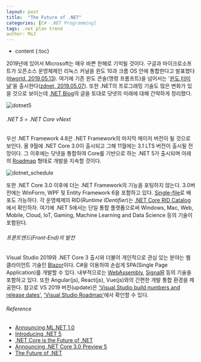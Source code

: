 ```yaml
---
layout: post
title:  "The Future of .NET"
categories: [C#ㆍ.NET Programming]
tags: .net plan trend
author: MsJ
---
```


* content
{:toc}

2019년에 있어서 Microsoft는 매우 바쁜 한해로 기억될 것이다. 구글과 마이크로소프트가 오픈소스 운영체제인 리눅스 커널을 윈도 10과 크롬 OS 안에 통합한다고 발표했다([itworld, 2019.05.13](http://www.itworld.co.kr/news/122580)). 여기에 기존 윈도 콘솔(명령 프롬프트)을 넘어서는 '[윈도 터미널](https://github.com/microsoft/terminal)'을 출시한다([zdnet, 2019.05.07](http://www.zdnet.co.kr/view/?no=20190507233914)). 또한 .NET의 프로그래밍 기술도 많은 변화가 있을 것으로 보이는데 [.NET Blog](https://devblogs.microsoft.com/dotnet/)의 글을 토대로 닷넷의 미래에 대해 간략하게 정리했다.

![dotnet5](https://msjo.kr/img/dotnet5.png)





###### .NET 5 = .NET Core vNext

우선 .NET Framework 4.8은 .NET Framework의 마지막 메이저 버전이 될 것으로 보인다. 올 9월에 .NET Core 3.0이 출시되고 그해 11월에는 3.1 LTS 버전이 출시될 전망이다. 그 이후에는 닷넷을 통합하여 Core를 기반으로 하는 .NET 5가 출시되며 아래의 [Roadmap](https://github.com/dotnet/core/blob/master/roadmap.md) 형태로 개발을 지속할 것이다.

![dotnet_schedule](https://msjo.kr/img/dotnet_schedule.png)

또한 .NET Core 3.0 이후에 더는 .NET Framework의 기능을 포팅하지 않는다. 3.0버전에는 WinForm, WPF 및 Entity Framework 6을 포함하고 있다. [Single-file](https://github.com/dotnet/designs/blob/master/accepted/single-file/design.md)로 배포도 가능하다. 각 운영체제의 RID(*Runtime IDentifier*)는 [.NET Core RID Catalog](https://docs.microsoft.com/en-us/dotnet/core/rid-catalog)에서 확인하자. 여기에 .NET 5에서는 단일 통합 플랫폼으로써 Windows, Mac, Web, Mobile, Cloud, IoT, Gaming, Machine Learning and Data Science 등의 기술이 포함된다.

###### 프론트엔드(Front-End)의 발전

Visual Studio 2019와 .NET Core 3 출시와 더불어 개인적으로 관심 있는 분야는 웹 클라이언트 기술인 [Blazor](https://dotnet.microsoft.com/apps/aspnet/web-apps/client)이다. C#을 이용하여 손쉽게 SPA(Single Page Application)를 개발할 수 있다. 내부적으로는 [WebAssembly](https://webassembly.org/), [SignalR](https://docs.microsoft.com/ko-kr/aspnet/core/signalr/introduction) 등의 기술을 포함하고 있다. 또한 Angular(js), React(js), Vue(js)와의 간편한 개발 통합 환경을 제공한다. 참고로 VS 2019 버전(update)은 ['Visual Studio build numbers and release dates'](https://docs.microsoft.com/en-us/visualstudio/install/visual-studio-build-numbers-and-release-dates), ['Visual Studio Roadmap'](https://docs.microsoft.com/en-us/visualstudio/productinfo/vs-roadmap)에서 확인할 수 있다.

###### Reference

* [Announcing ML.NET 1.0](https://devblogs.microsoft.com/dotnet/announcing-ml-net-1-0/)
* [Introducing .NET 5](https://devblogs.microsoft.com/dotnet/introducing-net-5/)
* [.NET Core is the Future of .NET](https://devblogs.microsoft.com/dotnet/net-core-is-the-future-of-net/)
* [Announcing .NET Core 3.0 Preview 5](https://devblogs.microsoft.com/dotnet/announcing-net-core-3-0-preview-5/)
* [The Future of .NET](https://www.c-sharpcorner.com/article/future-of-dot-net/)

